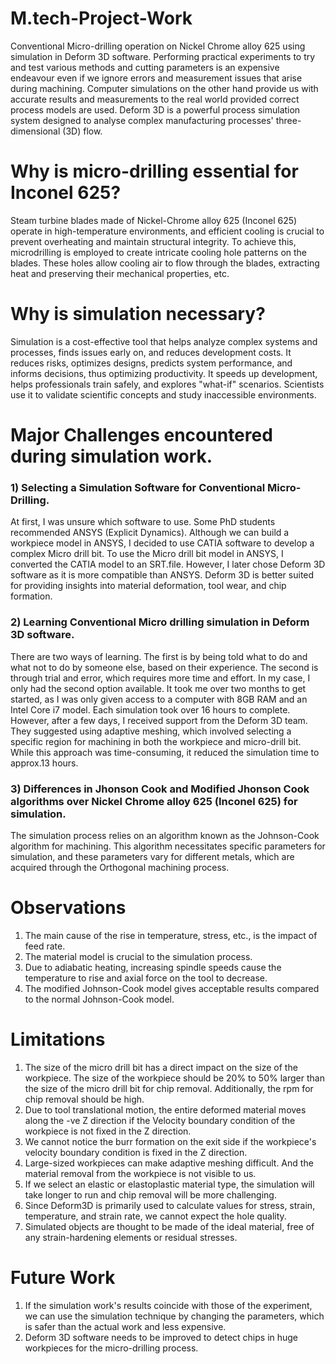 # M.tech-Project-Work
Conventional Micro-drilling operation on Nickel Chrome alloy 625 using simulation in Deform 3D software. Performing practical experiments to try and test various methods and cutting parameters is an expensive endeavour even if we ignore errors and measurement issues that arise during machining. Computer simulations on the other hand provide us with accurate results and measurements to the real world provided correct process models are used. Deform 3D is a powerful process simulation system designed to analyse complex manufacturing processes' three-dimensional (3D) flow.

# Why is micro-drilling essential for Inconel 625?
Steam turbine blades made of Nickel-Chrome alloy 625 (Inconel 625) operate in high-temperature environments, and efficient cooling is crucial to prevent overheating and maintain structural integrity. To achieve this, microdrilling is employed to create intricate cooling hole patterns on the blades. These holes allow cooling air to flow through the blades, extracting heat and preserving their mechanical properties, etc.

# Why is simulation necessary?
Simulation is a cost-effective tool that helps analyze complex systems and processes, finds issues early on, and reduces development costs. It reduces risks, optimizes designs, predicts system performance, and informs decisions, thus optimizing productivity. It speeds up development, helps professionals train safely, and explores "what-if" scenarios. Scientists use it to validate scientific concepts and study inaccessible environments.

# Major Challenges encountered during simulation work. 
### 1) Selecting a Simulation Software for Conventional Micro-Drilling.
At first, I was unsure which software to use. Some PhD students recommended ANSYS (Explicit Dynamics). Although we can build a workpiece model in ANSYS, I decided to use CATIA software to develop a complex Micro drill bit. To use the Micro drill bit model in ANSYS, I converted the CATIA model to an SRT.file. However, I later chose Deform 3D software as it is more compatible than ANSYS. Deform 3D is better suited for providing insights into material deformation, tool wear, and chip formation. 

### 2) Learning Conventional Micro drilling simulation in Deform 3D software.
There are two ways of learning. The first is by being told what to do and what not to do by someone else, based on their experience. The second is through trial and error, which requires more time and effort. In my case, I only had the second option available. It took me over two months to get started, as I was only given access to a computer with 8GB RAM and an Intel Core i7 model. Each simulation took over 16 hours to complete. However, after a few days, I received support from the Deform 3D team. They suggested using adaptive meshing, which involved selecting a specific region for machining in both the workpiece and micro-drill bit. While this approach was time-consuming, it reduced the simulation time to approx.13 hours.

### 3) Differences in Jhonson Cook and Modified Jhonson Cook algorithms over Nickel Chrome alloy 625 (Inconel 625) for simulation.
The simulation process relies on an algorithm known as the Johnson-Cook algorithm for machining. This algorithm necessitates specific parameters for simulation, and these parameters vary for different metals, which are acquired through the Orthogonal machining process.
# Observations
1) The main cause of the rise in temperature, stress, etc., is the impact of feed rate.
2) The material model is crucial to the simulation process.
3) Due to adiabatic heating, increasing spindle speeds cause the temperature to rise and axial force on the tool to decrease.
4) The modified Johnson-Cook model gives acceptable results compared to the normal Johnson-Cook model. 

# Limitations
1) The size of the micro drill bit has a direct impact on the size of the workpiece. The size of the workpiece should be 20% to 50% larger than the size of the micro drill 
   bit for chip removal. Additionally, the rpm for chip removal should be high.
2) Due to tool translational motion, the entire deformed material moves along the -ve Z direction if the Velocity boundary condition of the workpiece is not fixed in the Z 
   direction.
3) We cannot notice the burr formation on the exit side if the workpiece's velocity boundary condition is fixed in the Z direction.
4) Large-sized workpieces can make adaptive meshing difficult. And the material removal from the workpiece is not visible to us.
5) If we select an elastic or elastoplastic material type, the simulation will take longer to run and chip removal will be more challenging.
6) Since Deform3D is primarily used to calculate values for stress, strain, temperature, and strain rate, we cannot expect the hole quality. 
7) Simulated objects are thought to be made of the ideal material, free of any strain-hardening elements or residual stresses. 

# Future Work
1) If the simulation work's results coincide with those of the experiment, we can use the simulation technique by changing the parameters, which is safer than the actual 
   work and less expensive.
2) Deform 3D software needs to be improved to detect chips in huge workpieces for the micro-drilling process.



